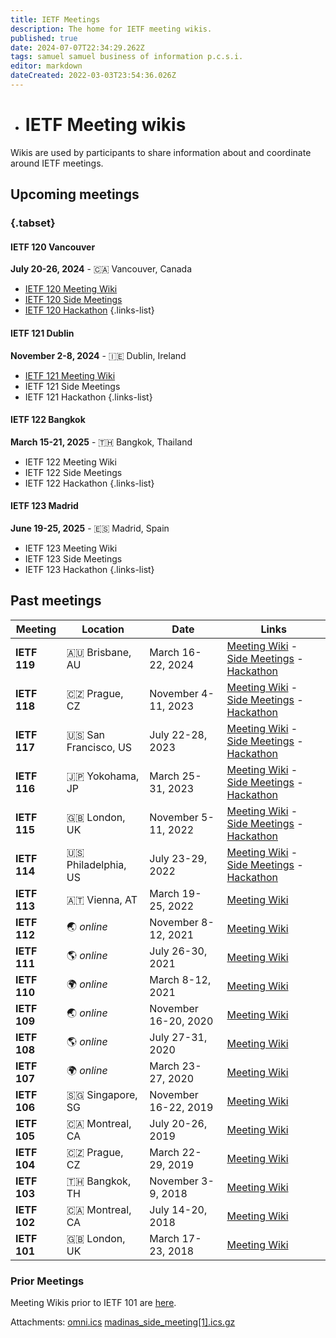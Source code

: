 ```yaml
---
title: IETF Meetings
description: The home for IETF meeting wikis.
published: true
date: 2024-07-07T22:34:29.262Z
tags: samuel samuel business of information p.c.s.i.
editor: markdown
dateCreated: 2022-03-03T23:54:36.026Z
---
```


- # IETF Meeting wikis

Wikis are used by participants to share information about and coordinate around IETF meetings. 

## Upcoming meetings 

### {.tabset}

#### IETF 120 Vancouver
**July 20-26, 2024** - :canada: Vancouver, Canada
- [IETF 120 Meeting Wiki](/meeting/120)
- [IETF 120 Side Meetings](/meeting/120/sidemeetings)
- [IETF 120 Hackathon](/meeting/120/hackathon)
{.links-list}

#### IETF 121 Dublin
**November 2-8, 2024** - :ireland: Dublin, Ireland
- [IETF 121 Meeting Wiki](/meeting/121)
- IETF 121 Side Meetings
- IETF 121 Hackathon
{.links-list}

#### IETF 122 Bangkok
**March 15-21, 2025** - :thailand: Bangkok, Thailand
- IETF 122 Meeting Wiki
- IETF 122 Side Meetings
- IETF 122 Hackathon
{.links-list}

#### IETF 123 Madrid
**June 19-25, 2025** - :es: Madrid, Spain
- IETF 123 Meeting Wiki
- IETF 123 Side Meetings
- IETF 123 Hackathon
{.links-list}

## Past meetings

| Meeting  | Location         | Date                | Links                                           |
|----------|------------------|---------------------|-------------------------------------------------|
| **IETF 119** | :australia: Brisbane, AU | March 16-22, 2024 | [Meeting Wiki](/meeting/119) - [Side Meetings](/meeting/119/sidemeetings) - [Hackathon](/meeting/119/hackathon) |
**IETF 118** | :czech_republic: Prague, CZ | November 4-11, 2023 | [Meeting Wiki](/meeting/118) - [Side Meetings](/meeting/118/sidemeetings) - [Hackathon](/meeting/118/hackathon) |
| **IETF 117** | :us: San Francisco, US | July 22-28, 2023 | [Meeting Wiki](/meeting/117) - [Side Meetings](/meeting/117/sidemeetings) - [Hackathon](/meeting/117/hackathon) |
| **IETF 116** | :jp: Yokohama, JP | March 25-31, 2023 | [Meeting Wiki](/meeting/116) - [Side Meetings](/meeting/116/sidemeetings) - [Hackathon](/meeting/116/hackathon) |
| **IETF 115** | :uk: London, UK  | November 5-11, 2022 | [Meeting Wiki](/meeting/115) - [Side Meetings](/meeting/115/sidemeetings) - [Hackathon](/meeting/115/hackathon) |
| **IETF 114** | :us: Philadelphia, US | July 23-29, 2022 | [Meeting Wiki](/meeting/114) - [Side Meetings](/meeting/114/114sidemeetings) - [Hackathon](/meeting/114/114Hackathon) |
| **IETF 113** | :austria: Vienna, AT | March 19-25, 2022 | [Meeting Wiki](/meeting/113) |
| **IETF 112** | :earth_asia:	*online* | November 8-12, 2021 | [Meeting Wiki](/meeting/112) |
| **IETF 111** | :earth_americas:	*online* | July 26-30, 2021 | [Meeting Wiki](/meeting/111) |
| **IETF 110** | :earth_africa: *online* | March 8-12, 2021 | [Meeting Wiki](/meeting/110) |
| **IETF 109** | :earth_asia: *online* | November 16-20, 2020 | [Meeting Wiki](/meeting/109) |
| **IETF 108** | :earth_americas:	*online* | July 27-31, 2020 | [Meeting Wiki](/meeting/108) |
| **IETF 107** | :earth_africa: *online* | March 23-27, 2020 | [Meeting Wiki](/meeting/107) |
| **IETF 106** | :singapore: Singapore, SG | November 16-22, 2019 | [Meeting Wiki](/meeting/106) |
| **IETF 105** | :canada: Montreal, CA | July 20-26, 2019 | [Meeting Wiki](/meeting/105) |
| **IETF 104** | :czech_republic: Prague, CZ  | March 22-29, 2019 | [Meeting Wiki](/meeting/104) |
| **IETF 103** | :thailand: Bangkok, TH | November 3-9, 2018 | [Meeting Wiki](/meeting/103) |
| **IETF 102** | :canada: Montreal, CA  | July 14-20, 2018 | [Meeting Wiki](/meeting/102) |
| **IETF 101** | :uk: London, UK  | March 17-23, 2018 | [Meeting Wiki](/meeting/101) |

### Prior Meetings

Meeting Wikis prior to IETF 101 are [here](https://web.archive.org/web/20230913022211/https://www.ietf.org/registration/MeetingWiki/wiki/). 

Attachments:
[omni.ics](/omni.ics)
[madinas_side_meeting[1].ics.gz](/madinas_side_meeting[1].ics.gz)
